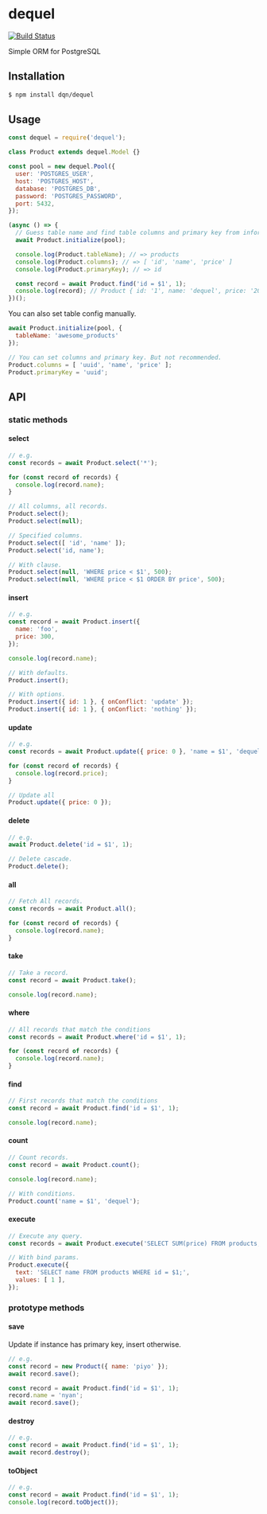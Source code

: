 # dequel

[![Build Status](https://travis-ci.com/dqn/dequel.svg?branch=master)](https://travis-ci.com/dqn/dequel)

Simple ORM for PostgreSQL

## Installation

```bash
$ npm install dqn/dequel
```

## Usage

```js
const dequel = require('dequel');

class Product extends dequel.Model {}

const pool = new dequel.Pool({
  user: 'POSTGRES_USER',
  host: 'POSTGRES_HOST',
  database: 'POSTGRES_DB',
  password: 'POSTGRES_PASSWORD',
  port: 5432,
});

(async () => {
  // Guess table name and find table columns and primary key from information schema.
  await Product.initialize(pool);

  console.log(Product.tableName); // => products
  console.log(Product.columns); // => [ 'id', 'name', 'price' ]
  console.log(Product.primaryKey); // => id

  const record = await Product.find('id = $1', 1);
  console.log(record); // Product { id: '1', name: 'dequel', price: '2000' }
})();
```

You can also set table config manually.

```js
await Product.initialize(pool, {
  tableName: 'awesome_products'
});

// You can set columns and primary key. But not recommended.
Product.columns = [ 'uuid', 'name', 'price' ];
Product.primaryKey = 'uuid';
```

## API

### static methods

#### select

```js
// e.g.
const records = await Product.select('*');

for (const record of records) {
  console.log(record.name);
}

// All columns, all records.
Product.select();
Product.select(null);

// Specified columns.
Product.select([ 'id', 'name' ]);
Product.select('id, name');

// With clause.
Product.select(null, 'WHERE price < $1', 500);
Product.select(null, 'WHERE price < $1 ORDER BY price', 500);
```

#### insert

```js
// e.g.
const record = await Product.insert({
  name: 'foo',
  price: 300,
});

console.log(record.name);

// With defaults.
Product.insert();

// With options.
Product.insert({ id: 1 }, { onConflict: 'update' });
Product.insert({ id: 1 }, { onConflict: 'nothing' });
```

#### update

```js
// e.g.
const records = await Product.update({ price: 0 }, 'name = $1', 'dequel');

for (const record of records) {
  console.log(record.price);
}

// Update all
Product.update({ price: 0 });
```

#### delete

```js
// e.g.
await Product.delete('id = $1', 1);

// Delete cascade.
Product.delete();
```

#### all

```js
// Fetch All records.
const records = await Product.all();

for (const record of records) {
  console.log(record.name);
}
```

#### take

```js
// Take a record.
const record = await Product.take();

console.log(record.name);
```

#### where

```js
// All records that match the conditions
const records = await Product.where('id = $1', 1);

for (const record of records) {
  console.log(record.name);
}
```

#### find

```js
// First records that match the conditions
const record = await Product.find('id = $1', 1);

console.log(record.name);
```

#### count

```js
// Count records.
const record = await Product.count();

console.log(record.name);

// With conditions.
Product.count('name = $1', 'dequel');
```

#### execute

```js
// Execute any query.
const records = await Product.execute('SELECT SUM(price) FROM products;');

// With bind params.
Product.execute({
  text: 'SELECT name FROM products WHERE id = $1;',
  values: [ 1 ],
});
```

### prototype methods

#### save

Update if instance has primary key, insert otherwise.

```js
// e.g.
const record = new Product({ name: 'piyo' });
await record.save();

const record = await Product.find('id = $1', 1);
record.name = 'nyan';
await record.save();
```

#### destroy

```js
// e.g.
const record = await Product.find('id = $1', 1);
await record.destroy();
```

#### toObject

```js
// e.g.
const record = await Product.find('id = $1', 1);
console.log(record.toObject());
```
